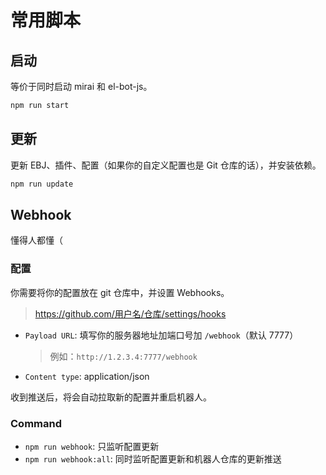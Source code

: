 # 常用脚本

## 启动

等价于同时启动 mirai 和 el-bot-js。

```sh
npm run start
```

## 更新

更新 EBJ、插件、配置（如果你的自定义配置也是 Git 仓库的话），并安装依赖。

```sh
npm run update
```

## Webhook

懂得人都懂（

### 配置

你需要将你的配置放在 git 仓库中，并设置 Webhooks。

> https://github.com/用户名/仓库/settings/hooks

- `Payload URL`: 填写你的服务器地址加端口号加 `/webhook`（默认 7777）
  > 例如：`http://1.2.3.4:7777/webhook`
- `Content type`: application/json

收到推送后，将会自动拉取新的配置并重启机器人。

### Command

- `npm run webhook`: 只监听配置更新
- `npm run webhook:all`: 同时监听配置更新和机器人仓库的更新推送

